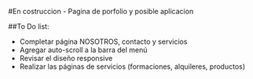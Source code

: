 #En costruccion - Pagina de porfolio y posible aplicacion

##To Do list:
* Completar página NOSOTROS, contacto y servicios
* Agregar auto-scroll a la barra del menú
* Revisar el diseño responsive
* Realizar las páginas de servicios (formaciones, alquileres, productos) 